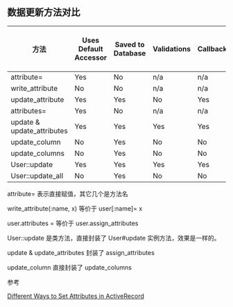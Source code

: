 ## 数据更新方法对比

| 方法 | Uses Default Accessor | Saved to Database | Validations | Callbacks | Touches updated_at | Readonly check | 类、实例 | 单属性、多属性 |
| -- | -- | -- | -- | -- | -- | -- | -- | -- |
| attribute= | Yes | No | n/a | n/a | n/a | n/a | 7:2 | |
| write_attribute | No | No | n/a | n/a | n/a | n/a | 7:3 ||
| update_attribute | Yes | Yes | No | Yes | Yes | Yes | 7:4 ||
| attributes= | Yes | No | n/a | n/a | n/a | n/a | 7:5 ||
| update & update_attributes | Yes | Yes | Yes | Yes | Yes |Yes | 7:6 ||
| update_column | No | Yes | No | No | No | Yes | 7:7 ||
| update_columns | No | Yes | No | No | No | Yes | 7:8 ||
| User::update | Yes | Yes | Yes | Yes | Yes | Yes | 7:9 ||
| User::update_all | No | Yes | No | No | No | No | 7:10 ||

attribute= 表示直接赋值，其它几个是方法名

write_attribute(:name, x) 等价于 user[:name]= x

user.attributes = 等价于 user.assign_attributes

User::update 是类方法，直接封装了 User#update 实例方法，效果是一样的。

update & update_attributes 封装了 assign_attributes

update_column 直接封装了 update_columns

参考

[Different Ways to Set Attributes in ActiveRecord](http://www.davidverhasselt.com/set-attributes-in-activerecord/)
